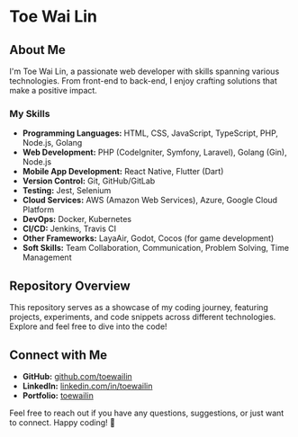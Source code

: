 # Toe Wai Lin

## About Me

I'm Toe Wai Lin, a passionate web developer with skills spanning various technologies. From front-end to back-end, I enjoy crafting solutions that make a positive impact.

### My Skills

- **Programming Languages:** HTML, CSS, JavaScript, TypeScript, PHP, Node.js, Golang
- **Web Development:** PHP (CodeIgniter, Symfony, Laravel), Golang (Gin), Node.js
- **Mobile App Development:** React Native, Flutter (Dart)
- **Version Control:** Git, GitHub/GitLab
- **Testing:** Jest, Selenium
- **Cloud Services:** AWS (Amazon Web Services), Azure, Google Cloud Platform
- **DevOps:** Docker, Kubernetes
- **CI/CD:** Jenkins, Travis CI
- **Other Frameworks:** LayaAir, Godot, Cocos (for game development)
- **Soft Skills:** Team Collaboration, Communication, Problem Solving, Time Management

## Repository Overview

This repository serves as a showcase of my coding journey, featuring projects, experiments, and code snippets across different technologies. Explore and feel free to dive into the code!

## Connect with Me

- **GitHub:** [github.com/toewailin](https://github.com/toewailin)
- **LinkedIn:** [linkedin.com/in/toewailin](https://www.linkedin.com/in/toewailin/)
- **Portfolio:** [toewailin](https://toewailin.github.io/)

Feel free to reach out if you have any questions, suggestions, or just want to connect. Happy coding! 🚀
